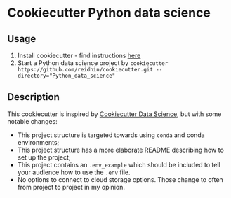 # Cookiecutter Python data science

## Usage

1. Install cookiecutter - find instructions [here](https://cookiecutter.readthedocs.io/en/2.5.0/installation.html#install-cookiecutter)
2. Start a Python data science project by
`cookiecutter https://github.com/reidhin/cookiecutter.git --directory="Python_data_science"`

## Description

This cookiecutter is inspired by [Cookiecutter Data Science](https://drivendata.github.io/cookiecutter-data-science/), but with some notable changes:
* This project structure is targeted towards using `conda` and conda environments;
* This project structure has a more elaborate README describing how to set up the project;
* This project contains an `.env_example` which should be included to tell your audience how to use the `.env` file.
* No options to connect to cloud storage options. Those change to often from project to project in my opinion.